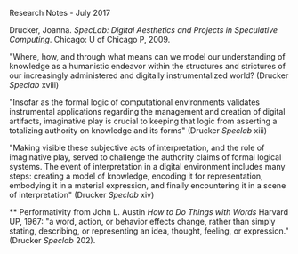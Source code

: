 Research Notes - July 2017

Drucker, Joanna. *SpecLab: Digital Aesthetics and Projects in Speculative Computing*. Chicago: U of Chicago P, 2009.

"Where, how, and through what means can we model our understanding of knowledge as a humanistic endeavor within the structures and strictures of our increasingly administered and digitally instrumentalized world? (Drucker *Speclab* xviii)

"Insofar as the formal logic of computational environments validates instrumental applications regarding the management and creation of digital artifacts, imaginative play is crucial to keeping that logic from asserting a totalizing authority on knowledge and its forms" (Drucker *Speclab* xiii)

"Making visible these subjective acts of interpretation, and the role of imaginative play, served to challenge the authority claims of formal logical systems. The event of interpretation in a digital environment includes many steps: creating a model of knowledge, encoding it for representation, embodying it in a material expression, and finally encountering it in a scene of interpretation" (Drucker *Speclab* xiv)

** Performativity from John L. Austin *How to Do Things with Words* Harvard UP, 1967: "a word, action, or behavior effects change, rather than simply stating, describing, or representing an idea, thought, feeling, or expression." (Drucker *Speclab* 202). 